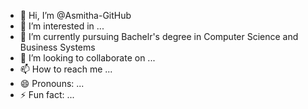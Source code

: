 - 👋 Hi, I’m @Asmitha-GitHub
- 👀 I’m interested in ...
- 🌱 I’m currently pursuing Bachelr's degree in Computer Science and Business Systems
- 💞️ I’m looking to collaborate on ...
- 📫 How to reach me ...
- 😄 Pronouns: ...
- ⚡ Fun fact: ...

<!---
Asmitha-GitHub/Asmitha-GitHub is a ✨ special ✨ repository because its `README.md` (this file) appears on your GitHub profile.
You can click the Preview link to take a look at your changes.
--->
